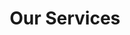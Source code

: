 ---
title: "Our Services"
layout: "services"

hero:
  subtitle: "Investment Strategies"
  title: "Three Strategic Pathways to Wealth Creation"

services:
  - title: "Portfolio Builder"
    icon: "fa-solid fa-chart-pie"
    description: "This is our flagship service, carefully designed for steady, long-term growth. We construct a diversified portfolio of residential and commercial properties, focusing on stable rental yields and capital appreciation."
    features:
      - "In-depth market analysis and property sourcing"
      - "Risk mitigation through diversification"
      - "Professional management of all assets"
      - "Transparent reporting and performance tracking"
    button_text: "Learn More"
    button_url: "#"
    image: "/images/service-1.jpg"

  - title: "Capital Savings Accelerator"
    icon: "fa-solid fa-magnifying-glass-chart"
    description: "Designed for investors looking to maximize returns in a shorter timeframe. We identify undervalued properties with significant potential for value-add improvements, increasing their market value for a profitable exit."
    features:
      - "Access to exclusive off-market deals"
      - "Complete project management from acquisition to renovation"
      - "Strategic improvements to force appreciation"
      - "Ideal for boosting capital for future investments"
    button_text: "Learn More"
    button_url: "#"
    image: "/images/service-2.jpg"

  - title: "Buy to Sell - Flips"
    icon: "fa-solid fa-house-chimney-medical"
    description: "Classic property flipping with a modern, data-driven approach. We target properties in high-demand areas that can be quickly renovated and sold for a profit, generating rapid returns for our partners."
    features:
      - "Fast turnaround times, typically 6-12 months"
      - "High-quality renovations to maximize sale price"
      - "Expert negotiation on both purchase and sale"
      - "A proven strategy for active investors"
    button_text: "Learn More"
    button_url: "#"
    image: "/images/service-3.jpg"

cta:
  title: "Portfolio Confidence"
  subtitle: "Let's build a bespoke investment strategy that aligns with your financial goals."
  button_text: "Schedule a Consultation"
  button_url: "/contact"
---
